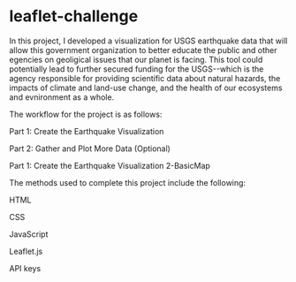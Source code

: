 # leaflet-challenge

In this project, I developed a visualization for USGS earthquake data that will allow this government organization to better educate the public and other egencies on geoligical issues that our planet is facing. This tool could potentially lead to further secured funding for the USGS--which is the agency responsible for providing scientific data about natural hazards, the impacts of climate and land-use change, and the health of our ecosystems and evnironment as a whole. 

The workflow for the project is as follows:

Part 1: Create the Earthquake Visualization

Part 2: Gather and Plot More Data (Optional)

Part 1: Create the Earthquake Visualization 2-BasicMap

The methods used to complete this project include the following:

HTML

CSS

JavaScript

Leaflet.js

API keys
